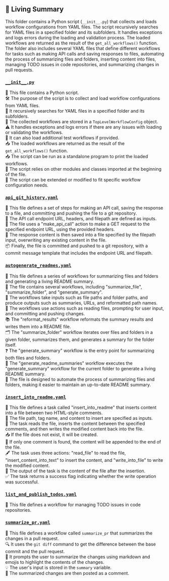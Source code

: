 

<!-- Living README Summary -->
## 🌳 Living Summary

This folder contains a Python script (`__init__.py`) that collects and loads workflow configurations from YAML files. The script recursively searches for YAML files in a specified folder and its subfolders. It handles exceptions and logs errors during the loading and validation process. The loaded workflows are returned as the result of the `get_all_workflows()` function. The folder also includes several YAML files that define different workflows for tasks such as making API calls and saving responses to files, automating the process of summarizing files and folders, inserting content into files, managing TODO issues in code repositories, and summarizing changes in pull requests.


### [`__init__.py`](https://github.com/raphael-francis/AutoPR-internal/blob/6eca175af1a796cf6de44b15fa4a9cb81752e58c/./autopr/workflows/__init__.py)

📝 This file contains a Python script.  
🛠️ The purpose of the script is to collect and load workflow configurations from YAML files.  
📂 It recursively searches for YAML files in a specified folder and its subfolders.  
📝 The collected workflows are stored in a `TopLevelWorkflowConfig` object.  
⚠️ It handles exceptions and logs errors if there are any issues with loading or validating the workflows.  
🔄 It can also load additional test workflows if provided.  
📥 The loaded workflows are returned as the result of the `get_all_workflows()` function.  
📥 The script can be run as a standalone program to print the loaded workflows.  
📂 The script relies on other modules and classes imported at the beginning of the file.  
🚀 The script can be extended or modified to fit specific workflow configuration needs.  


### [`api_git_history.yaml`](https://github.com/raphael-francis/AutoPR-internal/blob/6eca175af1a796cf6de44b15fa4a9cb81752e58c/./autopr/workflows/api_git_history.yaml)

📝 This file defines a set of steps for making an API call, saving the response to a file, and committing and pushing the file to a git repository.  
🔗 The API call endpoint URL, headers, and filepath are defined as inputs.  
🔀 The file uses a "make_api_call" action to make a GET request to the specified endpoint URL, using the provided headers.  
📄 The response content is then saved into a file specified by the filepath input, overwriting any existing content in the file.  
📦 Finally, the file is committed and pushed to a git repository, with a commit message template that includes the endpoint URL and filepath.  


### [`autogenerate_readmes.yaml`](https://github.com/raphael-francis/AutoPR-internal/blob/6eca175af1a796cf6de44b15fa4a9cb81752e58c/./autopr/workflows/autogenerate_readmes.yaml)

📝 This file defines a series of workflows for summarizing files and folders and generating a living README summary.  
📁 The file contains several workflows, including "summarize_file", "summarize_folder", and "generate_summary".  
📑 The workflows take inputs such as file paths and folder paths, and produce outputs such as summaries, URLs, and reformatted path names.  
🧩 The workflows use actions such as reading files, prompting for user input, and committing and pushing changes.  
📚 The "reformat_results" workflow reformats the summary results and writes them into a README file.  
🗂️ The "summarize_folder" workflow iterates over files and folders in a given folder, summarizes them, and generates a summary for the folder itself.  
❓ The "generate_summary" workflow is the entry point for summarizing both files and folders.  
📜 The "generate_readme_summaries" workflow executes the "generate_summary" workflow for the current folder to generate a living README summary.  
🚀 The file is designed to automate the process of summarizing files and folders, making it easier to maintain an up-to-date README summary.  


### [`insert_into_readme.yaml`](https://github.com/raphael-francis/AutoPR-internal/blob/6eca175af1a796cf6de44b15fa4a9cb81752e58c/./autopr/workflows/insert_into_readme.yaml)

📝 This file defines a task called "insert_into_readme" that inserts content into a file between two HTML-style comments.  
📂 The file path, tag name, and content to insert are specified as inputs.  
💾 The task reads the file, inserts the content between the specified comments, and then writes the modified content back into the file.  
📥 If the file does not exist, it will be created.  
📑 If only one comment is found, the content will be appended to the end of the file.  
🖋️ The task uses three actions: "read_file" to read the file, "insert_content_into_text" to insert the content, and "write_into_file" to write the modified content.  
📄 The output of the task is the content of the file after the insertion.  
✅ The task returns a success flag indicating whether the write operation was successful.  


### [`list_and_publish_todos.yaml`](https://github.com/raphael-francis/AutoPR-internal/blob/6eca175af1a796cf6de44b15fa4a9cb81752e58c/./autopr/workflows/list_and_publish_todos.yaml)

📄 This file defines a workflow for managing TODO issues in code repositories.  


### [`summarize_pr.yaml`](https://github.com/raphael-francis/AutoPR-internal/blob/6eca175af1a796cf6de44b15fa4a9cb81752e58c/./autopr/workflows/summarize_pr.yaml)

📝 This file defines a workflow called `summarize_pr` that summarizes the changes in a pull request.  
🔍 It uses the `git diff` command to get the difference between the base commit and the pull request.  
💬 It prompts the user to summarize the changes using markdown and emojis to highlight the contents of the changes.  
💡 The user's input is stored in the `summary` variable.  
💬 The summarized changes are then posted as a comment.  

<!-- Living README Summary -->